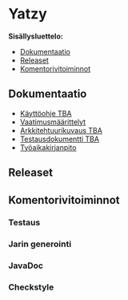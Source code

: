# Yatzy

**Sisällysluettelo:**

* [Dokumentaatio](#dokumentaatio)
* [Releaset](#releaset)
* [Komentorivitoiminnot](#komentorivitoiminnot)

## <a href="dokumentaatio"></a> Dokumentaatio

* [Käyttöohje TBA](https://github.com/Riku-Laine/ot-harjoitustyo/blob/master/Yatzy/dokumentointi/kayttoohje.md)
* [Vaatimusmäärittelyt](https://github.com/Riku-Laine/ot-harjoitustyo/blob/master/Yatzy/dokumentointi/maarittelydokumentti.md)
* [Arkkitehtuurikuvaus TBA](https://github.com/Riku-Laine/ot-harjoitustyo/blob/master/Yatzy/dokumentointi/arkkitehtuuri.md)
* [Testausdokumentti TBA]()
* [Työaikakirjanpito](https://github.com/Riku-Laine/ot-harjoitustyo/blob/master/Yatzy/dokumentointi/tuntikirjanpito.md)

## <a href="releaset"></a> Releaset

## <a href="komentorivitoiminnot"></a> Komentorivitoiminnot

### Testaus

### Jarin generointi

### JavaDoc

### Checkstyle
